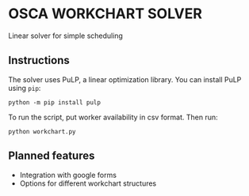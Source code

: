 # OSCA WORKCHART SOLVER
Linear solver for simple scheduling
## Instructions
The solver uses PuLP, a linear optimization library. You can install PuLP using ```pip```:
```
python -m pip install pulp
```
To run the script, put worker availability in csv format. Then run:
```
python workchart.py
```
## Planned features
- Integration with google forms
- Options for different workchart structures
